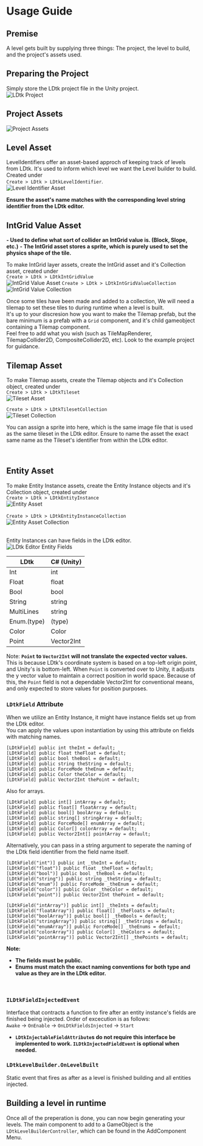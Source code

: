 # Usage Guide

## Premise
A level gets built by supplying three things: The project, the level to build, and the project's assets used.



## Preparing the Project
Simply store the LDtk project file in the Unity project.  
![LDtk Project](https://github.com/Cammin/LDtkUnity/blob/master/DocImages~/AssetProjectJson.png)

## Project Assets
![Project Assets](https://github.com/Cammin/LDtkUnity/blob/master/DocImages~/AssetProject.png)

## Level Asset
LevelIdentifiers offer an asset-based approch of keeping track of levels from LDtk. It's used to inform which level we want the Level builder to build. Created under  
`Create > LDtk > LDtkLevelIdentifier`.  
![Level Identifier Asset](https://github.com/Cammin/LDtkUnity/blob/master/DocImages~/AssetLevel.png)

**Ensure the asset's name matches with the corresponding level string identifier from the LDtk editor.**   


## IntGrid Value Asset

**- Used to define what sort of collider an IntGrid value is. (Block, Slope, etc.)**
**- The IntGrid asset stores a sprite, which is purely used to set the physics shape of the tile.**

To make IntGrid layer assets, create the IntGrid asset and it's Collection asset, created under  
`Create > LDtk > LDtkIntGridValue`  
![IntGrid Value Asset](https://github.com/Cammin/LDtkUnity/blob/master/DocImages~/AssetIntGridValue.png)
`Create > LDtk > LDtkIntGridValueCollection`  
![IntGrid Value Collection](https://github.com/Cammin/LDtkUnity/blob/master/DocImages~/AssetIntGridValueCollection.png)
<br />

Once some tiles have been made and added to a collection, We will need a tilemap to set these tiles to during runtime when a level is built.  
It's up to your discresion how you want to make the Tilemap prefab, but the bare minimum is a prefab with a `Grid` component, and it's child gameobject containing a Tilemap component.  
Feel free to add what you wish (such as TileMapRenderer, TilemapCollider2D, CompositeCollider2D, etc). Look to the example project for guidance.


## Tilemap Asset
To make Tilemap assets, create the Tilemap objects and it's Collection object, created under  
`Create > LDtk > LDtkTileset`  
![Tileset Asset](https://github.com/Cammin/LDtkUnity/blob/master/DocImages~/AssetTileset.png)


`Create > LDtk > LDtkTilesetCollection`  
![Tileset Collection](https://github.com/Cammin/LDtkUnity/blob/master/DocImages~/AssetTilesetCollection.png)

You can assign a sprite into here, which is the same image file that is used as the same tileset in the LDtk editor.
Ensure to name the asset the exact same name as the Tileset's identifier from within the LDtk editor.

<br />


## Entity Asset
To make Entity Instance assets, create the Entity Instance objects and it's Collection object, created under  
`Create > LDtk > LDtkEntityInstance`  
![Entity Asset](https://github.com/Cammin/LDtkUnity/blob/master/DocImages~/AssetEntity.png)  
<br />
`Create > LDtk > LDtkEntityInstanceCollection`  
![Entity Asset Collection](https://github.com/Cammin/LDtkUnity/blob/master/DocImages~/AssetEntityCollection.png)
<br />
<br />

Entity Instances can have fields in the LDtk editor.
![LDtk Editor Entity Fields]()

| LDtk       | C# (Unity)  |
| ---------- | ----------- |
| Int        | int         |
| Float      | float       |
| Bool       | bool        |
| String     | string      |
| MultiLines | string      |
| Enum.(type)| (type)      |
| Color      | Color       |
| Point      | Vector2Int  |

Note: **`Point` to `Vector2Int` will not translate the expected vector values.**
This is because LDtk's coordinate system is based on a top-left origin point, and Unity's is bottom-left. When  `Point` is converted over to Unity, it adjusts the y vector value to maintain a correct position in world space. Because of this, the `Point` field is not a dependable Vector2Int for conventional means, and only expected to store values for position purposes.

### `LDtkField` Attribute  
When we utilize an Entity Instance, it might have instance fields set up from the LDtk editor.  
You can apply the values upon instantiation by using this attribute on fields with matching names.
``` 
[LDtkField] public int theInt = default;
[LDtkField] public float theFloat = default;
[LDtkField] public bool theBool = default;
[LDtkField] public string theString = default;
[LDtkField] public ForceMode theEnum = default;
[LDtkField] public Color theColor = default;
[LDtkField] public Vector2Int thePoint = default; 
```
Also for arrays.
``` 
[LDtkField] public int[] intArray = default;
[LDtkField] public float[] floatArray = default;
[LDtkField] public bool[] boolArray = default;
[LDtkField] public string[] stringArray = default;
[LDtkField] public ForceMode[] enumArray = default;
[LDtkField] public Color[] colorArray = default;
[LDtkField] public Vector2Int[] pointArray = default; 
```
Alternatively, you can pass in a string argument to seperate the naming of the LDtk field identifier from the field name itself.
``` 
[LDtkField("int")] public int _theInt = default;
[LDtkField("float")] public float _theFloat = default;
[LDtkField("bool")] public bool _theBool = default;
[LDtkField("string")] public string _theString = default;
[LDtkField("enum")] public ForceMode _theEnum = default;
[LDtkField("color")] public Color _theColor = default;
[LDtkField("point")] public Vector2Int thePoint = default; 

[LDtkField("intArray")] public int[] _theInts = default;
[LDtkField("floatArray")] public float[] _theFloats = default;
[LDtkField("boolArray")] public bool[] _theBools = default;
[LDtkField("stringArray")] public string[] _theStrings = default;
[LDtkField("enumArray")] public ForceMode[] _theEnums = default;
[LDtkField("colorArray")] public Color[] _theColors = default;
[LDtkField("pointArray")] public Vector2Int[] _thePoints = default; 
```
**Note:**
- **The fields must be public.**
- **Enums must match the exact naming conventions for both type and value as they are in the LDtk editor.**
<br />


### `ILDtkFieldInjectedEvent`
Interface that contracts a function to fire after an entity instance's fields are finished being injected. Order of excecution is as follows:<br />
`Awake` -> `OnEnable` -> `OnLDtkFieldsInjected` -> `Start`
- **`LDtkInjectableFieldAttribute`s do not require this interface be implemented to work. `ILDtkInjectedFieldEvent` is optional when needed.**

### `LDtkLevelBuilder.OnLevelBuilt`
Static event that fires as after as a level is finished building and all entities injected.
<br />


## Building a level in runtime
Once all of the preperation is done, you can now begin generating your levels.
The main component to add to a GameObject is the `LDtkLevelBuilderController`, which can be found in the AddComponent Menu.
<br />

